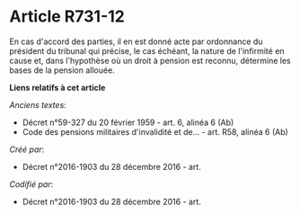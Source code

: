 # Article R731-12

En cas d'accord des parties, il en est donné acte par ordonnance du président du tribunal qui précise, le cas échéant, la
nature de l'infirmité en cause et, dans l'hypothèse où un droit à pension est reconnu, détermine les bases de la pension
allouée.

**Liens relatifs à cet article**

_Anciens textes_:

  - Décret n°59-327 du 20 février 1959 - art. 6, alinéa 6 (Ab)
  - Code des pensions militaires d'invalidité et de... - art. R58, alinéa 6 (Ab)

_Créé par_:

  - Décret n°2016-1903 du 28 décembre 2016 - art.

_Codifié par_:

  - Décret n°2016-1903 du 28 décembre 2016 - art.
